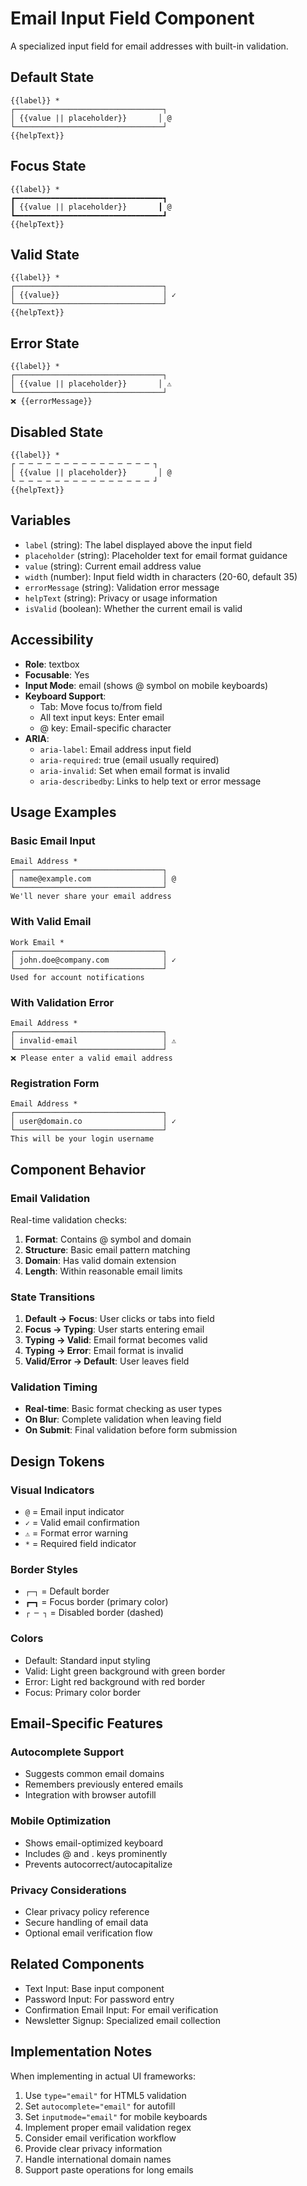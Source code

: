 # Email Input Field Component

A specialized input field for email addresses with built-in validation.

## Default State

```
{{label}} *
┌─────────────────────────────────┐
│ {{value || placeholder}}       │ @
└─────────────────────────────────┘
{{helpText}}
```

## Focus State

```
{{label}} *
┏━━━━━━━━━━━━━━━━━━━━━━━━━━━━━━━━━┓
┃ {{value || placeholder}}       ┃ @
┗━━━━━━━━━━━━━━━━━━━━━━━━━━━━━━━━━┛
{{helpText}}
```

## Valid State

```
{{label}} *
┌─────────────────────────────────┐
│ {{value}}                       │ ✓
└─────────────────────────────────┘
{{helpText}}
```

## Error State

```
{{label}} *
┌─────────────────────────────────┐
│ {{value || placeholder}}       │ ⚠️
└─────────────────────────────────┘
❌ {{errorMessage}}
```

## Disabled State

```
{{label}} *
┌ ─ ─ ─ ─ ─ ─ ─ ─ ─ ─ ─ ─ ─ ─ ─ ┐
│ {{value || placeholder}}       │ @
└ ─ ─ ─ ─ ─ ─ ─ ─ ─ ─ ─ ─ ─ ─ ─ ┘
{{helpText}}
```

## Variables

- `label` (string): The label displayed above the input field
- `placeholder` (string): Placeholder text for email format guidance
- `value` (string): Current email address value
- `width` (number): Input field width in characters (20-60, default 35)
- `errorMessage` (string): Validation error message
- `helpText` (string): Privacy or usage information
- `isValid` (boolean): Whether the current email is valid

## Accessibility

- **Role**: textbox
- **Focusable**: Yes
- **Input Mode**: email (shows @ symbol on mobile keyboards)
- **Keyboard Support**: 
  - Tab: Move focus to/from field
  - All text input keys: Enter email
  - @ key: Email-specific character
- **ARIA**: 
  - `aria-label`: Email address input field
  - `aria-required`: true (email usually required)
  - `aria-invalid`: Set when email format is invalid
  - `aria-describedby`: Links to help text or error message

## Usage Examples

### Basic Email Input
```
Email Address *
┌─────────────────────────────────┐
│ name@example.com                │ @
└─────────────────────────────────┘
We'll never share your email address
```

### With Valid Email
```
Work Email *
┌─────────────────────────────────┐
│ john.doe@company.com            │ ✓
└─────────────────────────────────┘
Used for account notifications
```

### With Validation Error
```
Email Address *
┌─────────────────────────────────┐
│ invalid-email                   │ ⚠️
└─────────────────────────────────┘
❌ Please enter a valid email address
```

### Registration Form
```
Email Address *
┌─────────────────────────────────┐
│ user@domain.co                  │ ✓
└─────────────────────────────────┘
This will be your login username
```

## Component Behavior

### Email Validation

Real-time validation checks:
1. **Format**: Contains @ symbol and domain
2. **Structure**: Basic email pattern matching
3. **Domain**: Has valid domain extension
4. **Length**: Within reasonable email limits

### State Transitions

1. **Default → Focus**: User clicks or tabs into field
2. **Focus → Typing**: User starts entering email
3. **Typing → Valid**: Email format becomes valid
4. **Typing → Error**: Email format is invalid
5. **Valid/Error → Default**: User leaves field

### Validation Timing

- **Real-time**: Basic format checking as user types
- **On Blur**: Complete validation when leaving field
- **On Submit**: Final validation before form submission

## Design Tokens

### Visual Indicators
- `@` = Email input indicator
- `✓` = Valid email confirmation
- `⚠️` = Format error warning
- `*` = Required field indicator

### Border Styles
- `┌─┐` = Default border
- `┏━┓` = Focus border (primary color)
- `┌ ─ ┐` = Disabled border (dashed)

### Colors
- Default: Standard input styling
- Valid: Light green background with green border
- Error: Light red background with red border
- Focus: Primary color border

## Email-Specific Features

### Autocomplete Support
- Suggests common email domains
- Remembers previously entered emails
- Integration with browser autofill

### Mobile Optimization
- Shows email-optimized keyboard
- Includes @ and . keys prominently
- Prevents autocorrect/autocapitalize

### Privacy Considerations
- Clear privacy policy reference
- Secure handling of email data
- Optional email verification flow

## Related Components

- Text Input: Base input component
- Password Input: For password entry
- Confirmation Email Input: For email verification
- Newsletter Signup: Specialized email collection

## Implementation Notes

When implementing in actual UI frameworks:

1. Use `type="email"` for HTML5 validation
2. Set `autocomplete="email"` for autofill
3. Set `inputmode="email"` for mobile keyboards
4. Implement proper email validation regex
5. Consider email verification workflow
6. Provide clear privacy information
7. Handle international domain names
8. Support paste operations for long emails